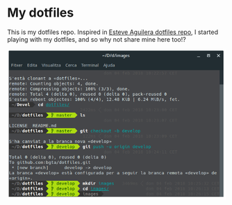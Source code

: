 # My dotfiles

This is my dotfiles repo. Inspired in [Esteve Aguilera dotfiles repo](https://github.com/EsteveAguilera/dotfiles), I started playing with my dotfiles, and so why not share mine here too!?

![Fish Shell Screenshot](images/fish_shell_screenshot.png "Fish Shell Screenshot")
